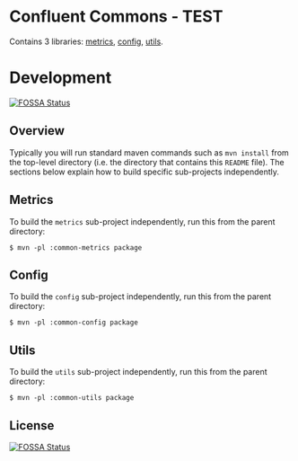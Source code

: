Confluent Commons - TEST
=================

Contains 3 libraries: [metrics](metrics), [config](config), [utils](utils).


# Development
[![FOSSA Status](https://app.fossa.io/api/projects/git%2Bgithub.com%2Fconfluentinc%2Fcommon.svg?type=shield)](https://app.fossa.io/projects/git%2Bgithub.com%2Fconfluentinc%2Fcommon?ref=badge_shield)


## Overview

Typically you will run standard maven commands such as `mvn install` from the top-level directory (i.e. the directory
that contains this `README` file).  The sections below explain how to build specific sub-projects independently.


## Metrics

To build the `metrics` sub-project independently, run this from the parent directory:

    $ mvn -pl :common-metrics package


## Config

To build the `config` sub-project independently, run this from the parent directory:

    $ mvn -pl :common-config package


## Utils

To build the `utils` sub-project independently, run this from the parent directory:

    $ mvn -pl :common-utils package


## License
[![FOSSA Status](https://app.fossa.io/api/projects/git%2Bgithub.com%2Fconfluentinc%2Fcommon.svg?type=large)](https://app.fossa.io/projects/git%2Bgithub.com%2Fconfluentinc%2Fcommon?ref=badge_large)
